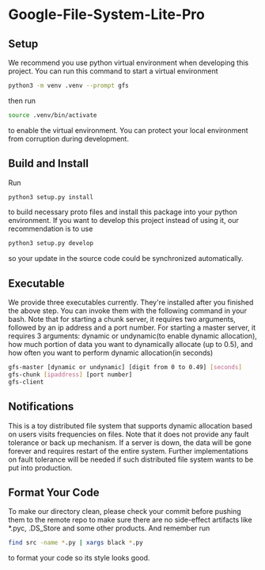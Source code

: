 # Google-File-System-Lite-Pro

## Setup

We recommend you use python virtual environment when developing this project. You can run this command to start a virtual environment
```bash
python3 -m venv .venv --prompt gfs
```
then run
```bash
source .venv/bin/activate
```
to enable the virtual environment. You can protect your local environment from corruption during development.

## Build and Install

Run
```bash
python3 setup.py install
```
to build necessary proto files and install this package into your python environment. If you want to develop this project instead of using it, our recommendation is to use
```bash
python3 setup.py develop
```
so your update in the source code could be synchronized automatically.

## Executable

We provide three executables currently. They're installed after you finished the above step. You can invoke them with the following command in your bash.
Note that for starting a chunk server, it requires two arguments, followed by an ip address and a port number. For starting a master server, it requires 3 arguments: dynamic or undynamic(to enable dynamic allocation), how much portion of data you want to dynamically allocate (up to 0.5), and how often you want to perform dynamic allocation(in seconds)
```bash
gfs-master [dynamic or undynamic] [digit from 0 to 0.49] [seconds]
gfs-chunk [ipaddress] [port number]
gfs-client
```

## Notifications
This is a toy distributed file system that supports dynamic allocation based on users visits frequencies on files. Note that it does not provide any fault tolerance or back up mechanism. If a server is down, the data will be gone forever and requires restart of the entire system. Further implementations on fault tolerance will be needed if such distributed file system wants to be put into production.

## Format Your Code

To make our directory clean, please check your commit before pushing them to the remote repo to make sure there are no side-effect artifacts like *.pyc, .DS_Store and some other products. And remember run
```bash
find src -name *.py | xargs black *.py
```
to format your code so its style looks good.


